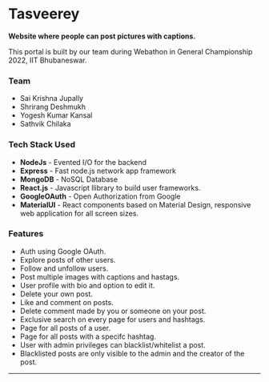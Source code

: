 # Tasveerey

**Website where people can post pictures with captions.**

This portal is built by our team during Webathon in General Championship 2022, IIT Bhubaneswar.

### Team

- Sai Krishna Jupally 
- Shrirang Deshmukh
- Yogesh Kumar Kansal
- Sathvik Chilaka

### Tech Stack Used

- **NodeJs** - Evented I/O for the backend
- **Express** - Fast node.js network app framework
- **MongoDB** - NoSQL Database
- **React.js** - Javascript llibrary to build user frameworks.
- **GoogleOAuth** - Open Authorization from Google
- **MaterialUI** - React components based on Material Design, responsive web application for all screen sizes.

### Features

- Auth using Google OAuth.
- Explore posts of other users.
- Follow and unfollow users.
- Post multiple images with captions and hastags.
- User profile with bio and option to edit it.
- Delete your own post.
- Like and comment on posts.
- Delete comment made by you or someone on your post.
- Exclusive search on every page for users and hashtags.
- Page for all posts of a user.
- Page for all posts with a specifc hashtag.
- User with admin privileges can blacklist/whitelist a post.
- Blacklisted posts are only visible to the admin and the creator of the post.

<hr/>
